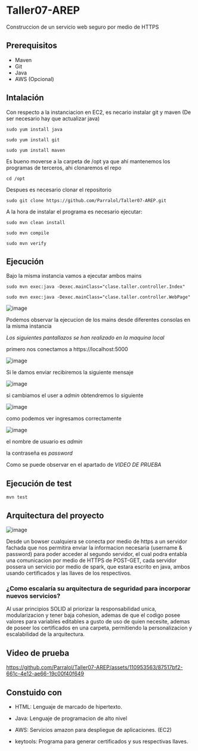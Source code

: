 # Taller07-AREP

Construccion de un servicio web seguro por medio de HTTPS

## Prerequisitos

*  Maven
*  Git
*  Java
*  AWS (Opcional)

## Intalación

  Con respecto a la instanciacion en EC2, es necario instalar git y maven (De ser necesario hay que actualizar java)

    sudo yum install java

    sudo yum install git

    sudo yum install maven

  Es bueno moverse a la carpeta de /opt ya que ahí mantenemos los programas de terceros, ahi clonaremos el repo

    cd /opt

  Despues es necesario clonar el repositorio

    sudo git clone https://github.com/Parralol/Taller07-AREP.git
    
  A la hora de instalar el programa es necesario ejecutar:

    sudo mvn clean install

    sudo mvn compile

    sudo mvn verify


## Ejecución

  Bajo la misma instancia vamos a ejecutar ambos mains

    sudo mvn exec:java -Dexec.mainClass="clase.taller.controller.Index"
    
    sudo mvn exec:java -Dexec.mainClass="clase.taller.controller.WebPage"

![image](https://github.com/Parralol/Taller07-AREP/assets/110953563/5f4ddde8-f187-4689-80e3-e5800742e792)

  Podemos observar la ejecucion de los mains desde diferentes consolas en la misma instancia

_*Los siguientes pantallazos se han realizado en la maquina local*_

primero nos conectamos a https://localhost:5000

![image](https://github.com/Parralol/Taller07-AREP/assets/110953563/6ac4fa2a-c3d6-495f-acdb-dce0a79d3b5b)

Si le damos enviar recibiremos la siguiente mensaje

![image](https://github.com/Parralol/Taller07-AREP/assets/110953563/119bf180-71d6-47cc-a541-a710f50718bd)

si cambiamos el user a *admin* obtendremos lo siguiente

![image](https://github.com/Parralol/Taller07-AREP/assets/110953563/c89cdde6-b927-4615-a2c3-d60895319ddc)


como podemos ver ingresamos correctamente

![image](https://github.com/Parralol/Taller07-AREP/assets/110953563/e3ec8805-9dbe-4b1f-af2c-29c4e92267f6)

el nombre de usuario es _admin_

la contraseña es _password_


Como se puede observar en el apartado de *VIDEO DE PRUEBA*

## Ejecución de test

    mvn test

## Arquitectura del proyecto

  ![image](https://github.com/Parralol/Taller07-AREP/assets/110953563/480f3051-2197-4d71-8d46-c6dfe047cc51)

  Desde un bowser cualquiera se conecta por medio de https a un servidor fachada que nos permitira enviar la informacion necesaria (username & password) para poder acceder al segundo servidor, el cual podra entabla una comunicacion por medio de HTTPS de POST-GET, cada servidor possera un servicio por medio de spark, que estara escrito en java, ambos usando certificados y las llaves de los respectivos.

### ¿Como escalaría su arquitectura de seguridad para incorporar nuevos servicios?

  Al usar principios SOLID al priorizar la responsabilidad unica, modularizacion y tener baja cohesion, ademas de que el codigo posee valores para variables editables a gusto de uso de quien necesite, ademas de poseer los certificados en una carpeta, permitiendo la personalizacion y escalabilidad de la arquitectura.

## Video de prueba

  https://github.com/Parralol/Taller07-AREP/assets/110953563/87517bf2-661c-4e12-ae66-19c00f40f649

## Constuido con

* HTML: Lenguaje de marcado de hipertexto.
  
* Java: Lenguaje de programacion de alto nivel
  
* AWS: Servicios amazon para despliegue de aplicaciones. (EC2)
  
* keytools: Programa para generar certificados y sus respectivas llaves.


